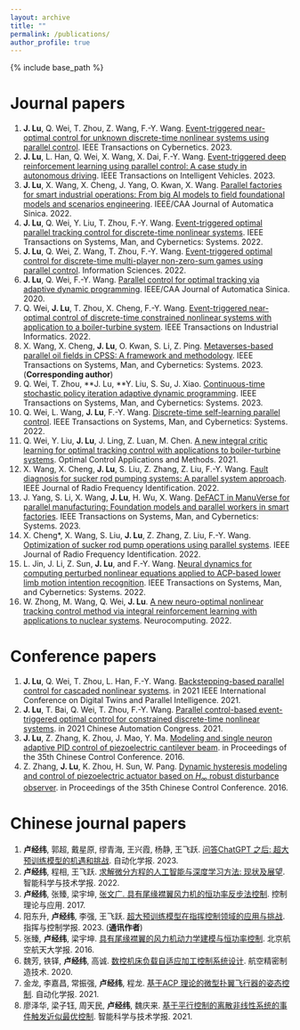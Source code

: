 ```yaml
---
layout: archive
title: ""
permalink: /publications/
author_profile: true
---
```


{% include base_path %}

Journal papers
======
1. **J. Lu**, Q. Wei, T. Zhou, Z. Wang, F.-Y. Wang. [Event-triggered near-optimal control for unknown discrete-time nonlinear systems using parallel control](https://ieeexplore.ieee.org/abstract/document/9770467). IEEE Transactions on Cybernetics. 2023.
2. **J. Lu**, L. Han, Q. Wei, X. Wang, X. Dai, F.-Y. Wang. [Event-triggered deep reinforcement learning using parallel control: A case study in autonomous driving](https://ieeexplore.ieee.org/document/10081497). IEEE Transactions on Intelligent Vehicles. 2023.
3. **J. Lu**, X. Wang, X. Cheng, J. Yang, O. Kwan, X. Wang. [Parallel factories for smart industrial operations: From big AI models to field foundational models and scenarios engineering](https://ieeexplore.ieee.org/abstract/document/9970438). IEEE/CAA Journal of Automatica Sinica. 2022.
4. **J. Lu**, Q. Wei, Y. Liu, T. Zhou, F.-Y. Wang. [Event-triggered optimal parallel tracking control for discrete-time nonlinear systems](https://ieeexplore.ieee.org/abstract/document/9416988). IEEE Transactions on Systems, Man, and Cybernetics: Systems. 2022.
5. **J. Lu**, Q. Wei, Z. Wang, T. Zhou, F.-Y. Wang. [Event-triggered optimal control for discrete-time multi-player non-zero-sum games using parallel control](https://www.sciencedirect.com/science/article/abs/pii/S0020025521010975). Information Sciences. 2022.
6. **J. Lu**, Q. Wei, F.-Y. Wang. [Parallel control for optimal tracking via adaptive dynamic programming](https://ieeexplore.ieee.org/abstract/document/9239112). IEEE/CAA Journal of Automatica Sinica. 2020.
7. Q. Wei, **J. Lu**, T. Zhou, X. Cheng, F.-Y. Wang. [Event-triggered near-optimal control of discrete-time constrained nonlinear systems with application to a boiler-turbine system](https://ieeexplore.ieee.org/abstract/document/9551775). IEEE Transactions on Industrial Informatics. 2022.
8. X. Wang, X. Cheng, **J. Lu**, O. Kwan, S. Li, Z. Ping. [Metaverses-based parallel oil fields in CPSS: A framework and methodology](https://ieeexplore.ieee.org/abstract/document/9997139). IEEE Transactions on Systems, Man, and Cybernetics: Systems. 2023. (**Corresponding author**)
9. Q. Wei, T. Zhou, **J. Lu, **Y. Liu, S. Su, J. Xiao. [Continuous-time stochastic policy iteration adaptive dynamic programming](https://ieeexplore.ieee.org/abstract/document/10168821). IEEE Transactions on Systems, Man, and Cybernetics: Systems. 2023.
10. Q. Wei, L. Wang, **J. Lu**, F.-Y. Wang. [Discrete-time self-learning parallel control](https://ieeexplore.ieee.org/abstract/document/9112237). IEEE Transactions on Systems, Man, and Cybernetics: Systems. 2022.
11. Q. Wei, Y. Liu, **J. Lu**, J. Ling, Z. Luan, M. Chen. [A new integral critic learning for optimal tracking control with applications to boiler-turbine systems](https://onlinelibrary.wiley.com/doi/abs/10.1002/oca.2792). Optimal Control Applications and Methods. 2021.
12. X. Wang, X. Cheng, **J. Lu**, S. Liu, Z. Zhang, Z. Liu, F.-Y. Wang. [Fault diagnosis for sucker rod pumping systems: A parallel system approach](https://ieeexplore.ieee.org/abstract/document/9912373). IEEE Journal of Radio Frequency Identification. 2022.
13. J. Yang, S. Li, X. Wang, **J. Lu**, H. Wu, X. Wang. [DeFACT in ManuVerse for parallel manufacturing: Foundation models and parallel workers in smart factories](https://ieeexplore.ieee.org/abstract/document/10004441). IEEE Transactions on Systems, Man, and Cybernetics: Systems. 2023.
14. X. Cheng*, X. Wang, S. Liu, **J. Lu**, Z. Zhang, Z. Liu, F.-Y. Wang. [Optimization of sucker rod pump operations using parallel systems](https://ieeexplore.ieee.org/abstract/document/9940198). IEEE Journal of Radio Frequency Identification. 2022.
15. L. Jin, J. Li, Z. Sun, **J. Lu**, and F.-Y. Wang. [Neural dynamics for computing perturbed nonlinear equations applied to ACP-based lower limb motion intention recognition](https://ieeexplore.ieee.org/abstract/document/9557756). IEEE Transactions on Systems, Man, and Cybernetics: Systems. 2022.
16. W. Zhong, M. Wang, Q. Wei, **J. Lu**. [A new neuro-optimal nonlinear tracking control method via integral reinforcement learning with applications to nuclear systems](https://www.sciencedirect.com/science/article/abs/pii/S0925231222000558). Neurocomputing. 2022.

Conference papers
======
1. **J. Lu**, Q. Wei, T. Zhou, L. Han, F.-Y. Wang. [Backstepping-based parallel control for cascaded nonlinear systems](https://ieeexplore.ieee.org/abstract/document/9540126). in 2021 IEEE International Conference on Digital Twins and Parallel Intelligence. 2021.
2. **J. Lu**, T. Bai, Q. Wei, T. Zhou, F.-Y. Wang. [Parallel control-based event-triggered optimal control for constrained discrete-time nonlinear systems](https://ieeexplore.ieee.org/abstract/document/9728210). in 2021 Chinese Automation Congress. 2021.
3. **J. Lu**, Z. Zhang, K. Zhou, J. Mao, Y. Ma. [Modeling and single neuron adaptive PID control of piezoelectric cantilever beam](https://ieeexplore.ieee.org/abstract/document/7553210). in Proceedings of the 35th Chinese Control Conference. 2016.
4. Z. Zhang, **J. Lu**, K. Zhou, H. Sun, W. Pang. [Dynamic hysteresis modeling and control of piezoelectric actuator based on $H_{\infty}$ robust disturbance observer](https://ieeexplore.ieee.org/abstract/document/7553200). in Proceedings of the 35th Chinese Control Conference. 2016.

Chinese journal papers
=====
1. **卢经纬**, 郭超, 戴星原, 缪青海, 王兴霞, 杨静, 王飞跃. [问答ChatGPT 之后: 超大预训练模型的机遇和挑战](http://www.aas.net.cn/article/zdhxb/2023/4/705). 自动化学报. 2023.
2. **卢经纬**, 程相, 王飞跃. [求解微分方程的人工智能与深度学习方法: 现状及展望](https://www.infocomm-journal.com/znkx/EN/10.11959/j.issn.2096-6652.202255). 智能科学与技术学报. 2022.
3. **卢经纬**, 张臻, 梁宇坤, [张文广. 具有尾缘襟翼风力机的恒功率反步法控制](http://jcta.alljournals.ac.cn/cta_cn/ch/reader/view_abstract.aspx?file_no=CCTA160254&flag=1). 控制理论与应用. 2017.
4. 阳东升, **卢经纬**, 李强, 王飞跃. [超大预训练模型在指挥控制领域的应用与挑战](https://jc2.org.cn/CN/article/searchArticle.do#). 指挥与控制学报. 2023. (**通讯作者**)
5. 张臻, **卢经纬**, 梁宇坤. [具有尾缘襟翼的风力机动力学建模与恒功率控制](http://html.rhhz.net/BJHKHTDXXBZRB/20170307.htm). 北京航空航天大学报. 2016.
6. 魏芳, 铁铎, **卢经纬**, 高诚. [数控机床负载自适应加工控制系统设计](https://kns.cnki.net/kcms2/article/abstract?v=Eo9-C_M6tLkw6xXMy-diVIMzXqqXjVSczEH2VMPlTaUnuBy7MuZUNp1-KBEkprFisrhPFFUgjL5_nEsJzwAr4DYrdxwMWGBrAKnnZzBHxNXwSWKt7GX0qCoTKK1hCjeR4cPqphtc8ksixo53Y2-q9w==&uniplatform=NZKPT&language=CHS). 航空精密制造技术. 2020.
7. 金龙, 李嘉昌, 常振强, **卢经纬**, 程龙. [基于ACP 理论的微型扑翼飞行器的姿态控制](http://www.aas.net.cn/article/doi/10.16383/j.aas.c210646). 自动化学报. 2021.
8. 廖泽华, 梁子钰, 周天民, **卢经纬**, 魏庆来. [基于平行控制的离散非线性系统的事件触发近似最优控制](https://www.infocomm-journal.com/znkx/CN/10.11959/j.issn.2096-6652.202142). 智能科学与技术学报. 2021.







